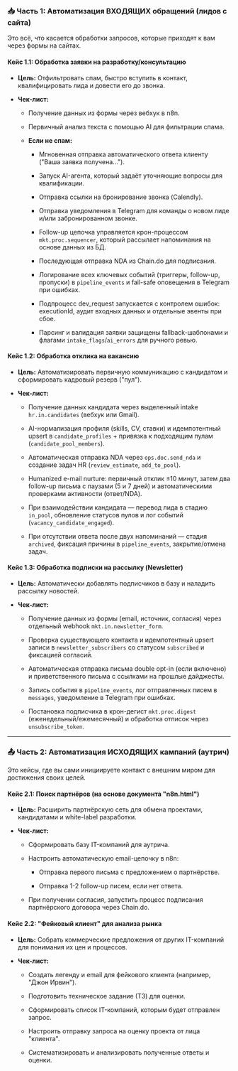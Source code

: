### 📥 Часть 1: Автоматизация ВХОДЯЩИХ обращений (лидов с сайта)

Это всё, что касается обработки запросов, которые приходят к вам через формы на сайтах.

#### **Кейс 1.1: Обработка заявки на разработку/консультацию**

- **Цель:** Отфильтровать спам, быстро вступить в контакт, квалифицировать лида и довести его до звонка.
    
- **Чек-лист:**
    
    - Получение данных из формы через вебхук в n8n.
        
    - Первичный анализ текста с помощью AI для фильтрации спама.
        
    - **Если не спам:**
        
        - Мгновенная отправка автоматического ответа клиенту ("Ваша заявка получена...").
            
        - Запуск AI-агента, который задаёт уточняющие вопросы для квалификации.
            
        - Отправка ссылки на бронирование звонка (Calendly).

        - Отправка уведомления в Telegram для команды о новом лиде и/или забронированном звонке.

        - Follow-up цепочка управляется крон-процессом `mkt.proc.sequencer`, который рассылает напоминания на основе данных из БД.
        - Последующая отправка NDA из Chain.do для подписания.
        - Логирование всех ключевых событий (триггеры, follow-up, пропуски) в `pipeline_events` и fail-safe оповещения в Telegram при ошибках.
        - Подпроцесс dev_request запускается с контролем ошибок: executionId, аудит входных данных и отдельные эвенты при сбое.
        - Парсинг и валидация заявки защищены fallback-шаблонами и флагами `intake_flags`/`ai_errors` для ручного ревью.
            

#### **Кейс 1.2: Обработка отклика на вакансию**

- **Цель:** Автоматизировать первичную коммуникацию с кандидатом и сформировать кадровый резерв ("пул").
    
- **Чек-лист:**

    - Получение данных кандидата через выделенный intake `hr.in.candidates` (вебхук или Gmail).

    - AI-нормализация профиля (skills, CV, ставки) и идемпотентный upsert в `candidate_profiles` + привязка к подходящим пулам (`candidate_pool_members`).

    - Автоматическая отправка NDA через `ops.doc.send_nda` и создание задач HR (`review_estimate`, `add_to_pool`).

    - Humanized e-mail nurture: первичный отклик ≤10 минут, затем два follow-up письма с паузами (5 и 7 дней) и автоматическими проверками активности (ответ/NDA).

    - При взаимодействии кандидата — перевод лида в стадию `in_pool`, обновление статусов пулов и лог событий (`vacancy_candidate_engaged`).

    - При отсутствии ответа после двух напоминаний — стадия `archived`, фиксация причины в `pipeline_events`, закрытие/отмена задач.
        

#### **Кейс 1.3: Обработка подписки на рассылку (Newsletter)**

- **Цель:** Автоматически добавлять подписчиков в базу и наладить рассылку новостей.

- **Чек-лист:**

    - Получение данных из формы (email, источник, согласия) через отдельный webhook `mkt.in.newsletter_form`.

    - Проверка существующего контакта и идемпотентный upsert записи в `newsletter_subscribers` со статусом `subscribed` и фиксацией согласий.

    - Автоматическая отправка письма double opt-in (если включено) и приветственного письма с ссылками на прошлые дайджесты.

    - Запись события в `pipeline_events`, лог отправленных писем в `messages`, уведомление в Telegram при ошибках.

    - Постановка подписчика в крон-дегист `mkt.proc.digest` (еженедельный/ежемесячный) и обработка отписок через `unsubscribe_token`.


---

### 📤 Часть 2: Автоматизация ИСХОДЯЩИХ кампаний (аутрич)

Это кейсы, где вы сами инициируете контакт с внешним миром для достижения своих целей.

#### **Кейс 2.1: Поиск партнёров (на основе документа "n8n.html")**

- **Цель:** Расширить партнёрскую сеть для обмена проектами, кандидатами и white-label разработки.
    
- **Чек-лист:**
    
    - Сформировать базу IT-компаний для аутрича.
        
    - Настроить автоматическую email-цепочку в n8n:
        
        - Отправка первого письма с предложением о партнёрстве.
            
        - Отправка 1-2 follow-up писем, если нет ответа.
            
    - При получении согласия, запустить процесс подписания партнёрского договора через Chain.do.
        

#### **Кейс 2.2: "Фейковый клиент" для анализа рынка**

- **Цель:** Собрать коммерческие предложения от других IT-компаний для понимания их цен и процессов.
    
- **Чек-лист:**
    
    - Создать легенду и email для фейкового клиента (например, "Джон Ирвин").
        
    - Подготовить техническое задание (ТЗ) для оценки.
        
    - Сформировать список IT-компаний, которым будет отправлен запрос.
        
    - Настроить отправку запроса на оценку проекта от лица "клиента".
        
    - Систематизировать и анализировать полученные ответы и оценки.
        
